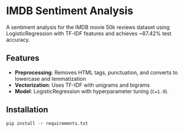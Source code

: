 # IMDB Sentiment Analysis
A sentiment analysis for the IMDB movie 50k reviews dataset using LogisticRegression with TF-IDF features and achieves ~87.42% test accuracy.

## Features
- **Preprocessing**: Removes HTML tags, punctuation, and converts to lowercase and lemmatization 
- **Vectorization**: Uses TF-IDF with unigrams and bigrams 
- **Model**: LogisticRegression with hyperparameter tuning (`C=1.9`).

## Installation
```bash
pip install -r requirements.txt